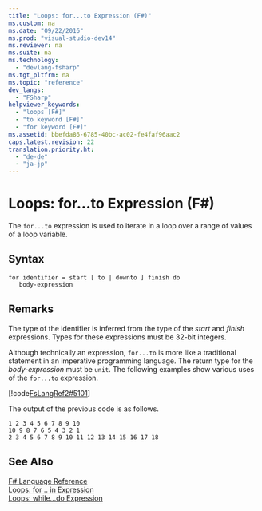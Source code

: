 ```yaml
---
title: "Loops: for...to Expression (F#)"
ms.custom: na
ms.date: "09/22/2016"
ms.prod: "visual-studio-dev14"
ms.reviewer: na
ms.suite: na
ms.technology: 
  - "devlang-fsharp"
ms.tgt_pltfrm: na
ms.topic: "reference"
dev_langs: 
  - "FSharp"
helpviewer_keywords: 
  - "loops [F#]"
  - "to keyword [F#]"
  - "for keyword [F#]"
ms.assetid: bbefda86-6785-40bc-ac02-fe4faf96aac2
caps.latest.revision: 22
translation.priority.ht: 
  - "de-de"
  - "ja-jp"
---
```

# Loops: for...to Expression (F#)
The `for...to` expression is used to iterate in a loop over a range of values of a loop variable.  
  
## Syntax  
  
```  
for identifier = start [ to | downto ] finish do  
   body-expression  
```  
  
## Remarks  
 The type of the identifier is inferred from the type of the *start* and *finish* expressions. Types for these expressions must be 32-bit integers.  
  
 Although technically an expression, `for...to` is more like a traditional statement in an imperative programming language. The return type for the *body-expression* must be `unit`. The following examples show various uses of the `for...to` expression.  
  
 [!code[FsLangRef2#5101](../vs140/codesnippet/FSharp/loops--for...to-expression--fsharp-_1.fs)]  
  
 The output of the previous code is as follows.  
  
```  
1 2 3 4 5 6 7 8 9 10  
10 9 8 7 6 5 4 3 2 1  
2 3 4 5 6 7 8 9 10 11 12 13 14 15 16 17 18  
```  
  
## See Also  
 [F# Language Reference](../vs140/fsharp-language-reference.md)   
 [Loops: for .. in Expression](../vs140/loops--for...in-expression--fsharp-.md)   
 [Loops: while...do Expression](../vs140/loops--while...do-expression--fsharp-.md)